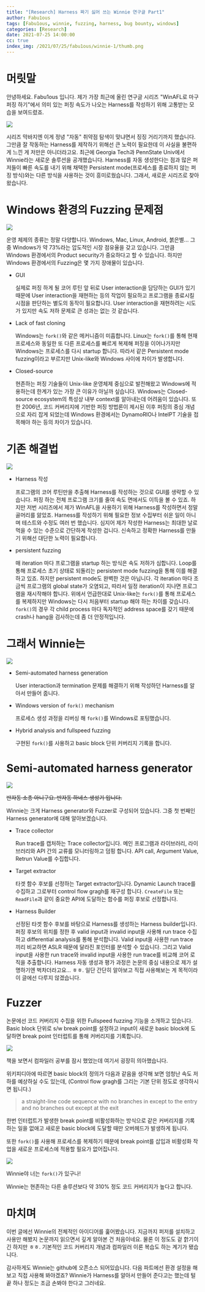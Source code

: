 ```yaml
---
title: "[Research] Harness 짜기 싫어 쓰는 Winnie 연구글 Part1"
author: Fabu1ous
tags: [Fabu1ous, winnie, fuzzing, harness, bug bounty, windows]
categories: [Research]
date: 2021-07-25 14:00:00
cc: true
index_img: /2021/07/25/fabu1ous/winnie-1/thumb.png
---
```




# 머릿말

안녕하세요. Fabu1ous 입니다. 제가 가장 최근에 올린 연구글 시리즈 "WinAFL로 마구 퍼징 하기"에서 의미 있는 퍼징 속도가 나오는 Harness를 작성하기 위해 고통받는 모습을 보여드렸죠.

![](winnie-1/1.png)

시리즈 막바지엔 이게 정녕 "자동" 취약점 탐색이 맞냐면서 징징 거리기까지 했습니다. 그만큼 잘 작동하는 Harness를 제작하기 위해선 큰 노력이 필요한데 이 사실을 불편하게 느낀 게 저만은 아니더라고요. 최근에 Georgia Tech과 PennState Univ에서 Winnie라는 새로운 솔루션을 공개했습니다. Harness를 자동 생성한다는 점과 많은 퍼저들이 빠른 속도를 내기 위해 채택한 Persistent mode(프로세스를 종료하지 않는 퍼징 방식)와는 다른 방식을 사용하는 것이 흥미로웠습니다. 그래서, 새로운 시리즈로 찾아왔습니다.



# Windows 환경의 Fuzzing 문제점

![](winnie-1/2.png)

운영 체제의 종류는 정말 다양합니다. Windows, Mac, Linux, Android, 붉은별... 그 중 Windows가 약 73%라는 압도적인 시장 점유율을 갖고 있습니다. 그만큼 Windows 환경에서의 Product security가 중요하다고 할 수 있습니다. 하지만 Windows 환경에서의 Fuzzing은 몇 가지 장애물이 있습니다.

- GUI

  실제로 퍼징 하게 될 코어 루틴 앞 뒤로 User interaction을 담당하는 GUI가 있기 때문에 User interaction을 재현하는 등의 작업이 필요하고 프로그램을 종료시킬 시점을 판단하는 별도의 동작이 필요합니다. User interaction을 재현하려는 시도가 있지만 속도 저하 문제로 큰 성과는 없는 것 같습니다.

- Lack of fast cloning

  Windows는 `fork()`와 같은 메커니즘이 미흡합니다. Linux는  `fork()`를 통해 현재 프로세스와 동일한 또 다른 프로세스를 빠르게 복제해 퍼징을 이어나가지만 Windows는 프로세스를 다시 startup 합니다. 따라서 같은 Persistent mode fuzzing이라고 부르지만 Unix-like와 Windows 사이에 차이가 발생합니다.

- Closed-source

  현존하는 퍼징 기술들이 Unix-like 운영체제 중심으로 발전해왔고 Windows에 적용하는데 한계가 있는 가장 큰 이유가 아닐까 싶습니다. Windows는 Closed-source ecosystem의 특성상 내부 context를 알아내는데 어려움이 있습니다. 또한 2006년, 코드 커버리지에 기반한 퍼징 방법론이 제시된 이후 퍼징의 중심 개념으로 자리 잡게 되었는데 Windows 환경에서는 DynamoRIO나 IntelPT 기술을 접목해야 하는 등의 차이가 있습니다.

  

# 기존 해결법

![](winnie-1/3.png)

- Harness 작성

  프로그램의 코어 루틴만을 추출해 Harness를 작성하는 것으로 GUI를 생략할 수 있습니다. 퍼징 하는 전체 프로그램 크기를 줄여 속도 면에서도 이득을 볼 수 있죠. 하지만 저번 시리즈에서 제가 WinAFL을 사용하기 위해 Harness를 작성하면서 정말 골머리를 앓았죠. Harness를 작성하기 위해 필요한 정보 수집부터 쉬운 일이 아니며 테스트와 수정도 여러 번 했습니다. 심지어 제가 작성한 Harness는 최대한 날로 먹을 수 있는 수준으로 간단하게 작성한 겁니다. 신속하고 정확한 Harness를 만들기 위해선 대단한 노력이 필요합니다.

- persistent fuzzing

  매 iteration 마다 프로그램을 startup 하는 방식은 속도 저하가 심합니다. Loop를 통해 프로세스 초기 상태로 되돌리는 persistent mode fuzzing을 통해 이를 해결하고 있죠. 하지만 persistent mode도 완벽한 것은 아닙니다. 각 iteration 마다 조금씩 프로그램의 global state가 오염되고, 따라서 일정 iteration이 지나면 프로그램을 재시작해야 합니다. 위에서 언급한대로 Unix-like는 `fork()`를 통해 프로세스를 복제하지만 Windows는 다시 처음부터 startup 해야 하는 차이를 갖습니다. `fork()`의 경우 각 child process 마다 독자적인 address space를 갖기 때문에 crash나 hang을 검사하는데 좀 더 안정적입니다.

  

# 그래서 Winnie는

![](winnie-1/4.png)

- Semi-automated harness generation

  User interaction과 termination 문제를 해결하기 위해 작성하던 Harness를 알아서 만들어 줍니다.

- Windows version of `fork()` mechanism

  프로세스 생성 과정을 리버싱 해 `fork()`를 Windows로 포팅했습니다.

- Hybrid analysis and fullspeed fuzzing

  구현된 `fork()`를 사용하고 basic block 단위 커버리지 기록을 합니다.

  

# Semi-automated harness generator

![](winnie-1/5.png)

<s>반자동 소총 아니구요. 반자동 하네스 생성기 입니다.</s>

Winnie는 크게 Harness generator와 Fuzzer로 구성되어 있습니다. 그중 첫 번째인 Harness generator에 대해 알아보겠습니다.

- Trace collector

  Run trace를 캡처하는 Trace collector입니다. 메인 프로그램과 라이브러리, 라이브러리와 API 간의 교류를 모니터링하고 덤핑 합니다. API call, Argument Value, Retrun Value를 수집합니다.

- Target extractor

  타겟 함수 후보를 선정하는 Target extractor입니다. Dynamic Launch trace를 수집하고 그로부터 control flow gragh를 재구성 합니다. `CreateFile` 또는 `ReadFile`과 같이 중요한 API에 도달하는 함수를 퍼징 후보로 선정합니다.

- Harness Builder

  선정된 타겟 함수 후보를 바탕으로 Harness를 생성하는 Harness builder입니다. 퍼징 후보의 위치를 정한 후 valid input과 invalid input을 사용해 run trace 수집하고 differential analysis를 통해 분석합니다. Valid input을 사용한 run trace 끼리 비교하면 ASLR 때문에 달라진 포인터를 분석할 수 있습니다. 그리고 Valid input을 사용한 run trace와 invalid input을 사용한 run trace를 비교해 코어 로직을 추출합니다. Harness 자동 생성과 평가 과정은 논문의 중심 내용으로 제가 설명하기엔 벅차더라고요... ㅎㅎ. 일단 간단히 알아보고 직접 사용해보는 게 목적이라 이 글에선 다루지 않겠습니다.

  

# Fuzzer

논문에선 코드 커버리지 수집을 위한 Fullspeed fuzzing 기능을 소개하고 있습니다. Basic block 단위로 s/w break point를 설정하고 input이 새로운 basic block에 도달하면 break point 인터럽트를 통해 커버리지를 기록합니다.

![](winnie-1/6.png)

책을 보면서 컴파일러 공부를 잠시 했었는데 여기서 굉장히 의아했습니다.

위키피디아에 따르면 basic block의 정의가 다음과 같음을 생각해 보면 엄청난 속도 저하를 예상하실 수도 있는데, (Control flow gragh를 그리는 기본 단위 정도로 생각하시면 됩니다.)

> a straight-line code sequence with no branches in except to the entry and no branches out except at the exit

한번 인터럽트가 발생한 break point를 비활성화하는 방식으로 같은 커버리지를 기록하는 일을 없애고 새로운 basic block에 도달할 때만 오버헤드가 발생하게 됩니다.

또한 `fork()`를 사용해 프로세스를 복제하기 때문에 break point를 삽입과 비활성화 작업을 새로운 프로세스에 적용할 필요가 없어집니다.

![](winnie-1/7.png)

Winnie야 너는 `fork()`가 있구나!

Winnie는 현존하는 다른 솔루션보다 약 310% 정도 코드 커버리지가 높다고 합니다.



# 마치며

이번 글에선 Winnie의 전체적인 아이디어를 훑어봤습니다. 지금까지 퍼저를 설치하고 사용만 해봤지 논문까지 읽으면서 깊게 알아본 건 처음이네요. 물론 이 정도도 겉 핡기이긴 하지만 ㅎㅎ. 기본적인 코드 커버리지 개념과 컴파일러 이론 복습도 하는 계기가 됐습니다.

감사하게도 Winnie는 github에 오픈소스 되어있습니다. 다음 파트에선 환경 설정을 해보고 직접 사용해 봐야겠죠? Winnie가 Harness를 알아서 만들어 준다고는 했는데 털 끝 하나 정도는 조금 손봐야 한다고 그러네요.